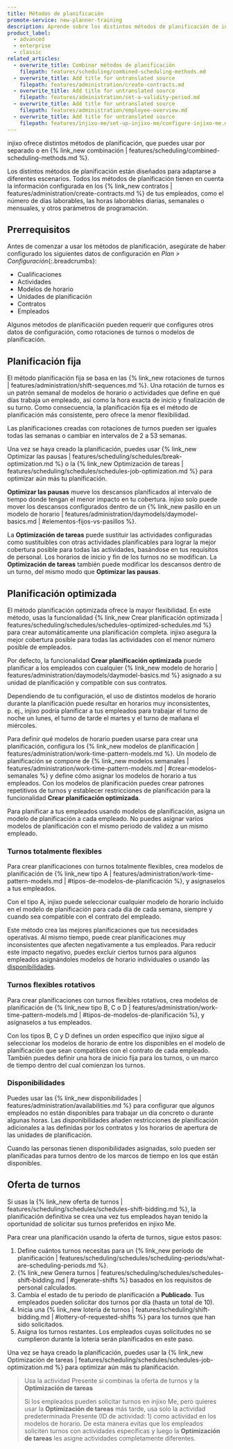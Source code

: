 ```yaml
---
title: Métodos de planificación
promote-service: new-planner-training
description: Aprende sobre los distintos métodos de planificación de injixo.
product_label:
  - advanced
  - enterprise
  - classic
related_articles:
  - overwrite_title: Combinar métodos de planificación
    filepath: features/scheduling/combined-scheduling-methods.md
  - overwrite_title: Add title for untranslated source
    filepath: features/administration/create-contracts.md
  - overwrite_title: Add title for untranslated source
    filepath: features/administration/set-a-validity-period.md
  - overwrite_title: Add title for untranslated source
    filepath: features/administration/employee-overview.md
  - overwrite_title: Add title for untranslated source
    filepath: features/injixo-me/set-up-injixo-me/configure-injixo-me.md
---
```


injixo ofrece distintos métodos de planificación, que puedes usar por separado o en {% link_new combinación | features/scheduling/combined-scheduling-methods.md %}.

Los distintos métodos de planificación están diseñados para adaptarse a diferentes escenarios. Todos los métodos de planificación tienen en cuenta la información configurada en los {% link_new contratos | features/administration/create-contracts.md %} de tus empleados, como el número de días laborables, las horas laborables diarias, semanales o mensuales, y otros parámetros de programación.

## Prerrequisitos

Antes de comenzar a usar los métodos de planificación, asegúrate de haber configurado los siguientes datos de configuración en _Plan > Configuración_{:.breadcrumbs}:

- Cualificaciones
- Actividades
- Modelos de horario
- Unidades de planificación
- Contratos
- Empleados

Algunos métodos de planificación pueden requerir que configures otros datos de configuración, como rotaciones de turnos o modelos de planificación.

## Planificación fija

El método planificación fija se basa en las {% link_new rotaciones de turnos | features/administration/shift-sequences.md %}. Una rotación de turnos es un patrón semanal de modelos de horario o actividades que define en qué días trabaja un empleado, así como la hora exacta de inicio y finalización de su turno. Como consecuencia, la planificación fija es el método de planificación más consistente, pero ofrece la menor flexibilidad.

Las planificaciones creadas con rotaciones de turnos pueden ser iguales todas las semanas o cambiar en intervalos de 2 a 53 semanas.

Una vez se haya creado la planificación, puedes usar {% link_new Optimizar las pausas | features/scheduling/schedules/break-optimization.md %} o la {% link_new Optimización de tareas | features/scheduling/schedules/schedules-job-optimization.md %} para optimizar aún más tu planificación.

**Optimizar las pausas** mueve los descansos planificados al intervalo de tiempo donde tengan el menor impacto en tu cobertura. injixo solo puede mover los descansos configurados dentro de un {% link_new pasillo en un modelo de horario | features/administration/daymodels/daymodel-basics.md | #elementos-fijos-vs-pasillos %}.

La **Optimización de tareas** puede sustituir las actividades configuradas como sustituibles con otras actividades planificables para lograr la mejor cobertura posible para todas las actividades, basándose en tus requisitos de personal. Los horarios de inicio y fin de los turnos no se modifican. La **Optimización de tareas** también puede modificar los descansos dentro de un turno, del mismo modo que **Optimizar las pausas**.

## Planificación optimizada

El método planificación optimizada ofrece la mayor flexibilidad. En este método, usas la funcionalidad {% link_new Crear planificación optimizada | features/scheduling/schedules/schedules-optimized-schedules.md %} para crear automáticamente una planificación completa. injixo asegura la mejor cobertura posible para todas las actividades con el menor número posible de empleados.

Por defecto, la funcionalidad **Crear planificación optimizada** puede planificar a los empleados con cualquier {% link_new modelo de horario | features/administration/daymodels/daymodel-basics.md %} asignado a su unidad de planificación y compatible con sus contratos. 

Dependiendo de tu configuración, el uso de distintos modelos de horario durante la planificación puede resultar en horarios muy inconsistentes, p.&nbsp;ej., injixo podría planificar a tus empleados para trabajar el turno de noche un lunes, el turno de tarde el martes y el turno de mañana el miércoles.

Para definir qué modelos de horario pueden usarse para crear una planificación, configura los {% link_new modelos de planificación | features/administration/work-time-pattern-models.md %}. Un modelo de planificación se compone de {% link_new modelos semanales | features/administration/work-time-pattern-models.md | #crear-modelos-semanales %} y define cómo asignar los modelos de horario a tus empleados. Con los modelos de planificación puedes crear patrones repetitivos de turnos y establecer restricciones de planificación para la funcionalidad **Crear planificación optimizada**.

Para planificar a tus empleados usando modelos de planificación, asigna un modelo de planificación a cada empleado. No puedes asignar varios modelos de planificación con el mismo periodo de validez a un mismo empleado.

### Turnos totalmente flexibles

Para crear planificaciones con turnos totalmente flexibles, crea modelos de planificación de {% link_new tipo A | features/administration/work-time-pattern-models.md | #tipos-de-modelos-de-planificación %}, y asígnaselos a tus empleados.

Con el tipo A, injixo puede seleccionar cualquier modelo de horario incluido en el modelo de planificación para cada día de cada semana, siempre y cuando sea compatible con el contrato del empleado.

Este método crea las mejores planificaciones que tus necesidades operativas. Al mismo tiempo, puede crear planificaciones muy inconsistentes que afecten negativamente a tus empleados. Para reducir este impacto negativo, puedes excluir ciertos turnos para algunos empleados asignándoles modelos de horario individuales o usando las [disponibilidades](#disponibilidades).

### Turnos flexibles rotativos

Para crear planificaciones con turnos flexibles rotativos, crea modelos de planificación de {% link_new tipo B, C o D | features/administration/work-time-pattern-models.md | #tipos-de-modelos-de-planificación %}, y asígnaselos a tus empleados.

Con los tipos B, C y D defines un orden específico que injixo sigue al seleccionar los modelos de horario de entre los disponibles en el modelo de planificación que sean compatibles con el contrato de cada empleado. También puedes definir una hora de inicio fija para los turnos, o un marco de tiempo dentro del cual comienzan los turnos.

### Disponibilidades

Puedes usar las {% link_new disponibilidades | features/administration/availabilities.md %} para configurar que algunos empleados no están disponibles para trabajar un día concreto o durante algunas horas. Las disponibilidades añaden restricciones de planificación adicionales a las definidas por los contratos y los horarios de apertura de las unidades de planificación.

Cuando las personas tienen disponibilidades asignadas, solo pueden ser planificadas para turnos dentro de los marcos de tiempo en los que están disponibles.

## Oferta de turnos

Si usas la {% link_new oferta de turnos | features/scheduling/schedules/schedules-shift-bidding.md %}, la planificación definitiva se crea una vez tus empleados hayan tenido la oportunidad de solicitar sus turnos preferidos en injixo Me.

Para crear una planificación usando la oferta de turnos, sigue estos pasos:

1. Define cuántos turnos necesitas para un {% link_new período de planificación | features/scheduling/schedules/scheduling-periods/what-are-scheduling-periods.md %}.
2. {% link_new Genera turnos | features/scheduling/schedules/schedules-shift-bidding.md | #generate-shifts %} basados en los requisitos de personal calculados.
3. Cambia el estado de tu período de planificación a **Publicado**. Tus empleados pueden solicitar dos turnos por día (hasta un total de 10).
4. Inicia una {% link_new lotería de turnos | features/scheduling/shift-bidding.md | #lottery-of-requested-shifts %} para los turnos que han sido solicitados.
5. Asigna los turnos restantes. Los empleados cuyas solicitudes no se cumplieron durante la lotería serán planificados en este paso.

Una vez se haya creado la planificación, puedes usar la {% link_new Optimización de tareas | features/scheduling/schedules/schedules-job-optimization.md %} para optimizar aún más tu planificación.

> Usa la actividad Presente si combinas la oferta de turnos y la **Optimización de tareas**
>
> Si los empleados pueden solicitar turnos en injixo Me, pero quieres usar la **Optimización de tareas** más tarde, usa solo la actividad predeterminada Presente (ID de actividad: 1) como actividad en los modelos de horario. De esta manera evitas que los empleados soliciten turnos con actividades específicas y luego la **Optimización de tareas** les asigne actividades completamente diferentes.
